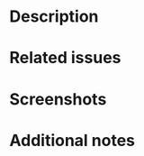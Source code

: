 # Description
<!-- A description of what you did and how you did it -->

# Related issues
<!-- The related issue, example: -->
<!-- Task: #reference -->

# Screenshots
<!-- If necessary -->

# Additional notes
<!-- Any other details or comments regarding the task -->
